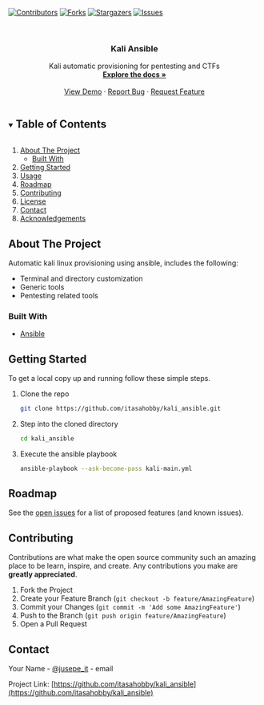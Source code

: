 [![Contributors][contributors-shield]][contributors-url]
[![Forks][forks-shield]][forks-url]
[![Stargazers][stars-shield]][stars-url]
[![Issues][issues-shield]][issues-url]




<!-- PROJECT LOGO -->
<br />
<p align="center">

  <h3 align="center">Kali Ansible</h3>

  <p align="center">
    Kali automatic provisioning for pentesting and CTFs
    <br />
    <a href="https://github.com/itasahobby/kali_ansible"><strong>Explore the docs »</strong></a>
    <br />
    <br />
    <a href="https://github.com/itasahobby/kali_ansible">View Demo</a>
    ·
    <a href="https://github.com/itasahobby/kali_ansible/issues">Report Bug</a>
    ·
    <a href="https://github.com/itasahobby/kali_ansible/issues">Request Feature</a>
  </p>
</p>



<!-- TABLE OF CONTENTS -->
<details open="open">
  <summary><h2 style="display: inline-block">Table of Contents</h2></summary>
  <ol>
    <li>
      <a href="#about-the-project">About The Project</a>
      <ul>
        <li><a href="#built-with">Built With</a></li>
      </ul>
    </li>
    <li><a href="#getting-started">Getting Started</a></li>
    <li><a href="#usage">Usage</a></li>
    <li><a href="#roadmap">Roadmap</a></li>
    <li><a href="#contributing">Contributing</a></li>
    <li><a href="#license">License</a></li>
    <li><a href="#contact">Contact</a></li>
    <li><a href="#acknowledgements">Acknowledgements</a></li>
  </ol>
</details>



<!-- ABOUT THE PROJECT -->
## About The Project

Automatic kali linux provisioning using ansible, includes the following:
* Terminal and directory customization
* Generic tools
* Pentesting related tools

### Built With

* [Ansible](https://www.ansible.com/)

<!-- GETTING STARTED -->
## Getting Started

To get a local copy up and running follow these simple steps.

1. Clone the repo
   ```sh
   git clone https://github.com/itasahobby/kali_ansible.git
   ```
2. Step into the cloned directory
   ```sh
   cd kali_ansible
   ```
3. Execute the ansible playbook
    ```sh
    ansible-playbook --ask-become-pass kali-main.yml
    ```

<!-- ROADMAP -->
## Roadmap

See the [open issues](https://github.com/itasahobby/kali_ansible/issues) for a list of proposed features (and known issues).



<!-- CONTRIBUTING -->
## Contributing

Contributions are what make the open source community such an amazing place to be learn, inspire, and create. Any contributions you make are **greatly appreciated**.

1. Fork the Project
2. Create your Feature Branch (`git checkout -b feature/AmazingFeature`)
3. Commit your Changes (`git commit -m 'Add some AmazingFeature'`)
4. Push to the Branch (`git push origin feature/AmazingFeature`)
5. Open a Pull Request



<!-- CONTACT -->
## Contact

Your Name - [@jusepe_it](https://twitter.com/jusepe_it) - email

Project Link: [https://github.com/itasahobby/kali_ansible](https://github.com/itasahobby/kali_ansible)

<!-- MARKDOWN LINKS & IMAGES -->
<!-- https://www.markdownguide.org/basic-syntax/#reference-style-links -->
[contributors-shield]: https://img.shields.io/github/contributors/itasahobby/kali_ansible.svg?style=for-the-badge
[contributors-url]: https://github.com/itasahobby/kali_ansible/graphs/contributors
[forks-shield]: https://img.shields.io/github/forks/itasahobby/kali_ansible.svg?style=for-the-badge
[forks-url]: https://github.com/itasahobby/kali_ansible/network/members
[stars-shield]: https://img.shields.io/github/stars/itasahobby/kali_ansible.svg?style=for-the-badge
[stars-url]: https://github.com/itasahobby/kali_ansible/stargazers
[issues-shield]: https://img.shields.io/github/issues/itasahobby/kali_ansible.svg?style=for-the-badge
[issues-url]: https://github.com/itasahobby/kali_ansible/issues